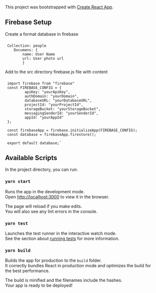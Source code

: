 This project was bootstrapped with [Create React App](https://github.com/facebook/create-react-app).

## Firebase Setup
Create a format database in firebase

### 

     Collection: people
        Documens: {
            name: User Name
            url: User photo url
            }

Add to the src directory firebase.js file with content
###
     import firebase from "firebase"
     const FIREBASE_CONFIG = {
             apiKey: "yourApiKey",
             authDomain: "yourDomain",
             databaseURL: "yourDatabaseURL",
             projectId: "yourProjectId",
             storageBucket: "yourStorageBucket",
             messagingSenderId: "yourSenderId",
             appId: "yourAppId"
     };
     
     const firebaseApp = firebase.initializeApp(FIREBASE_CONFIG);
     const database = firebaseApp.firestore();
     
     export default database;`

## Available Scripts

In the project directory, you can run:

### `yarn start`

Runs the app in the development mode.<br />
Open [http://localhost:3000](http://localhost:3000) to view it in the browser.

The page will reload if you make edits.<br />
You will also see any lint errors in the console.

### `yarn test`

Launches the test runner in the interactive watch mode.<br />
See the section about [running tests](https://facebook.github.io/create-react-app/docs/running-tests) for more information.

### `yarn build`

Builds the app for production to the `build` folder.<br />
It correctly bundles React in production mode and optimizes the build for the best performance.

The build is minified and the filenames include the hashes.<br />
Your app is ready to be deployed!
